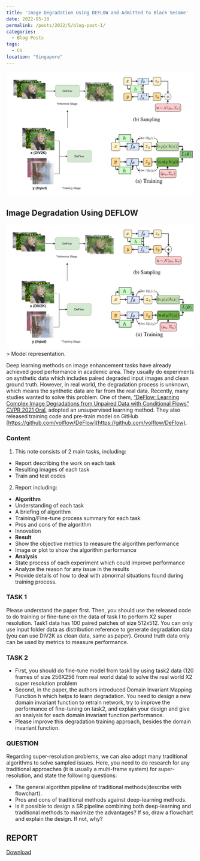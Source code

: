 ```yaml
---
title: 'Image Degradation Using DEFLOW and Admitted to Black Sesame' 
date: 2022-05-18
permalink: /posts/2022/5/blog-post-1/
categories:
  - Blog Posts
tags:
  - CV
location: "Singapore"
---
```

<div align = 'center'>
<img src='/images/Deflow.png' width = "500" >
</div>

## Image Degradation Using DEFLOW

<div align = 'center'>
<img src='/images/Deflow.png' width = "1000" >
</div>
> Model representation. 

Deep learning methods on image enhancement tasks have already achieved good performance in academic area. They usually do experiments on synthetic data which includes paired degraded input images and clean ground truth. However, in real world, the degradation process is unknown, which means the synthetic data are far from the real data.
Recently, many studies wanted to solve this problem. One of them, [“DeFlow: Learning Complex Image Degradations from Unpaired Data with Conditional Flows” CVPR 2021 Oral](https://arxiv.org/abs/2101.05796), adopted an unsupervised learning method. They also released training code and pre-train model on GitHub [https://github.com/volflow/DeFlow](https://github.com/volflow/DeFlow).

### Content  

1. This note consists of 2 main tasks, including:  
- Report describing the work on each task
- Resulting images of each task
- Train and test codes
2. Report including:
- **Algorithm**  
- Understanding of each task
- A briefing of algorithm
- Training/Fine-tune process summary for each task
- Pros and cons of the algorithm
- Innovation
- **Result** 
- Show the objective metrics to measure the algorithm performance
- Image or plot to show the algorithm performance
- **Analysis**  
- State process of each experiment which could improve performance
- Analyze the reason for any issue in the results
- Provide details of how to deal with abnormal situations found
during training process.

### TASK 1

Please understand the paper first. Then, you should use the released code to do training or fine-tune on the data of task I to perform X2 super resolution.
Task1 data has 100 paired patches of size 512x512. You can only use input folder data as distribution reference to generate degradation data (you can use DIV2K as clean data, same as paper). Ground truth data only can be used by metrics to measure performance.  

### TASK 2

- First, you should do fine-tune model from task1 by using task2 data (120 frames of size 256X256 from real world data) to solve the real world X2 super resolution problem
- Second, in the paper, the authors introduced Domain Invariant Mapping Function h which helps to learn degradation. You need to design a new domain invariant function to retrain network, try to improve the performance of fine-tuning on task2, and explain your design and give an analysis for each domain invariant function performance.
- Please improve this degradation training approach, besides the domain invariant function. 

### QUESTION  
Regarding super-resolution problems, we can also adopt many traditional algorithms to solve sampled issues. Here, you need to do research for any traditional approaches (it is usually a multi-frame system) for super-resolution, and state the following questions:
- The general algorithm pipeline of traditional methods(describe with flowchart).
- Pros and cons of traditional methods against deep-learning methods.  
- Is it possible to design a SR pipeline combining both deep-learning and traditional methods to maximize the advantages? If so, draw a flowchart and explain the design. If not, why?  


## REPORT
[Download](http:///lesliewongcv.github.io/files/yushuo15.pdf)

